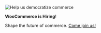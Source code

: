 ![Help us democratize commerce](https://github.com/woocommerce/.github/blob/trunk/images/democratize-commerce.png)

**WooCommerce is Hiring!**

Shape the future of commerce. [Come join us!](https://woocommerce.com/careers/)
